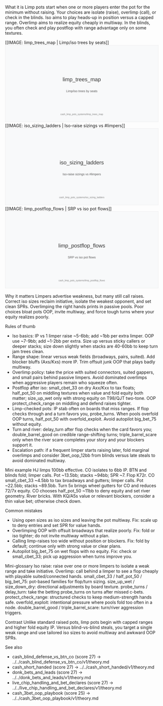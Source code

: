 What it is
Limp pots start when one or more players enter the pot for the minimum without raising. Your choices are isolate (raise), overlimp (call), or check in the blinds. Iso aims to play heads-up in position versus a capped range. Overlimp aims to realize equity cheaply in multiway. In the blinds, you often check and play postflop with range advantage only on some textures.

[[IMAGE: limp_trees_map | Limp/iso trees by seats]]
![Limp/iso trees by seats](images/limp_trees_map.svg)
[[IMAGE: iso_sizing_ladders | Iso-raise sizings vs #limpers]]
![Iso-raise sizings vs #limpers](images/iso_sizing_ladders.svg)
[[IMAGE: limp_postflop_flows | SRP vs iso pot flows]]
![SRP vs iso pot flows](images/limp_postflop_flows.svg)

Why it matters
Limpers advertise weakness, but many still call raises. Correct iso sizes reclaim initiative, isolate the weakest opponent, and set clean SPRs. Overlimping the right hands prints in passive pools. Poor choices bloat pots OOP, invite multiway, and force tough turns where your equity realizes poorly.

Rules of thumb
- Iso basics: IP vs 1 limper raise ~5-6bb; add ~1bb per extra limper. OOP use ~7-9bb; add ~1-2bb per extra. Size up versus sticky callers or deeper stacks; size down slightly when stacks are 40-60bb to keep turn jam trees clean.
- Range shape: linear versus weak fields (broadways, pairs, suited). Add blocker bluffs (Axs/Kxs) more IP. Trim offsuit junk OOP that plays badly multiway.
- Overlimp policy: take the price with suited connectors, suited gappers, and small pairs behind passive limpers. Avoid dominated overlimps when aggressive players remain who squeeze often.
- Postflop after iso: small_cbet_33 on dry Axx/Kxx to tax floats; half_pot_50 on middling textures when value and fold equity both matter; size_up_wet only with strong equity on T98/QJT two-tone. OOP protect_check_range on middling and defend raises tighter.
- Limp-checked pots: IP stab often on boards that miss ranges. If flop checks through and a turn favors you, probe_turns. When pools overfold OOP turns, half_pot_50 with overfold_exploit. Avoid autopilot big_bet_75 without equity.
- Turn and river: delay_turn after flop checks when the card favors you; double_barrel_good on credible range-shifting turns; triple_barrel_scare only when the river scare completes your story and your blockers support it.
- Escalation path: if a frequent limper starts raising later, fold marginal overlimps and consider 3bet_oop_12bb from blinds versus late steals to avoid dominated multiway.

Mini example
HJ limps 100bb effective. CO isolates to 6bb IP. BTN and blinds fold; limper calls. Pot ~13.5bb; stacks ~94bb; SPR ~7. Flop K72r. CO small_cbet_33 ~4.5bb to tax broadways and gutters; limper calls. Pot ~22.5bb; stacks ~89.5bb. Turn 5x brings wheel gutters for CO and reduces 72/7x equity. CO chooses half_pot_50 ~11bb to deny equity and set river geometry. River bricks. With KQ/A5s value or relevant blockers, consider a thin value bet; otherwise check down.

Common mistakes
- Using open sizes as iso sizes and leaving the pot multiway. Fix: scale up to deny entries and set SPR for value hands.
- Overlimping OOP with offsuit broadways that realize poorly. Fix: fold or iso tighter; do not invite multiway without a plan.
- Calling limp-raises too wide without position or blockers. Fix: fold by default; continue only with strong value or clear plans.
- Autopilot big_bet_75 on wet flops with no equity. Fix: check or small_cbet_33; pick up aggression when turns improve you.

Mini-glossary
Iso raise: raise over one or more limpers to isolate a weak range and take initiative.
Overlimp: call behind a limper to see a flop cheaply with playable suited/connected hands.
small_cbet_33 / half_pot_50 / big_bet_75: pot-based families for flop/turn sizing.
size_up_wet / size_down_dry: directional adjustments by board texture.
probe_turns / delay_turn: take the betting probe_turns on turns after missed c-bets.
protect_check_range: structured checks to keep medium-strength hands safe.
overfold_exploit: intentional pressure where pools fold too often in a node.
double_barrel_good / triple_barrel_scare: turn/river aggression triggers.

Contrast
Unlike standard raised pots, limp pots begin with capped ranges and higher fold equity IP. Versus blind-vs-blind steals, you target a single weak range and use tailored iso sizes to avoid multiway and awkward OOP SPRs.

See also
- cash_blind_defense_vs_btn_co (score 27) -> ../../cash_blind_defense_vs_btn_co/v1/theory.md
- cash_short_handed (score 27) -> ../../cash_short_handed/v1/theory.md
- donk_bets_and_leads (score 27) -> ../../donk_bets_and_leads/v1/theory.md
- live_chip_handling_and_bet_declares (score 27) -> ../../live_chip_handling_and_bet_declares/v1/theory.md
- cash_3bet_oop_playbook (score 25) -> ../../cash_3bet_oop_playbook/v1/theory.md